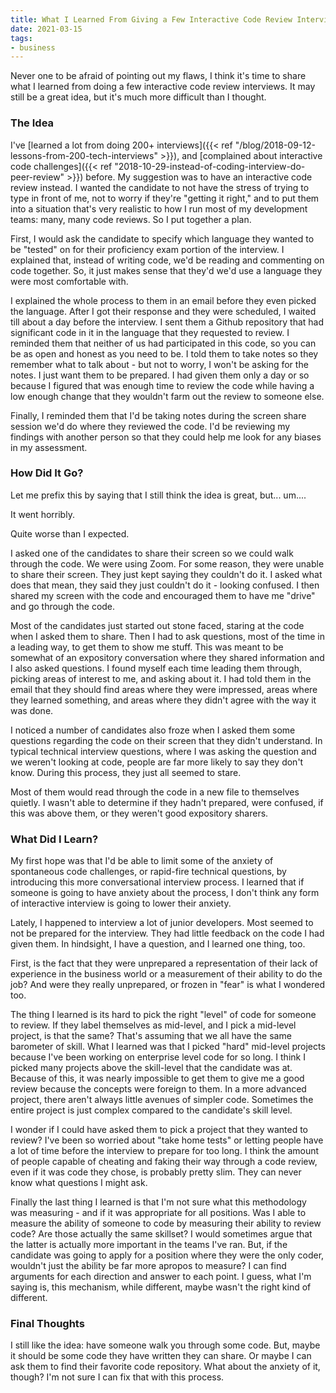 ```yaml
---
title: What I Learned From Giving a Few Interactive Code Review Interviews
date: 2021-03-15
tags:
- business
---
```

Never one to be afraid of pointing out my flaws, I think it's time to share what I learned from doing a few interactive code review interviews. It may still be a great idea, but it's much more difficult than I thought.

<!--more-->

### The Idea

I've [learned a lot from doing 200+ interviews]({{< ref "/blog/2018-09-12-lessons-from-200-tech-interviews" >}}), and [complained about interactive code challenges]({{< ref "2018-10-29-instead-of-coding-interview-do-peer-review" >}}) before.  My suggestion was to have an interactive code review instead.  I wanted the candidate to not have the stress of trying to type in front of me, not to worry if they're "getting it right," and to put them into a situation that's very realistic to how I run most of my development teams: many, many code reviews.  So I put together a plan.

First, I would ask the candidate to specify which language they wanted to be "tested" on for their proficiency exam portion of the interview. I explained that, instead of writing code, we'd be reading and commenting on code together.  So, it just makes sense that they'd we'd use a language they were most comfortable with.

I explained the whole process to them in an email before they even picked the language.  After I got their response and they were scheduled, I waited till about a day before the interview.  I sent them a Github repository that had significant code in it in the language that they requested to review.  I reminded them that neither of us had participated in this code, so you can be as open and honest as you need to be.  I told them to take notes so they remember what to talk about - but not to worry, I won't be asking for the notes. I just want them to be prepared.  I had given them only a day or so because I figured that was enough time to review the code while having a low enough change that they wouldn't farm out the review to someone else.

Finally, I reminded them that I'd be taking notes during the screen share session we'd do where they reviewed the code. I'd be reviewing my findings with another person so that they could help me look for any biases in my assessment.

### How Did It Go?

Let me prefix this by saying that I still think the idea is great, but... um.... 

It went horribly.

Quite worse than I expected.

I asked one of the candidates to share their screen so we could walk through the code. We were using Zoom. For some reason, they were unable to share their screen. They just kept saying they couldn't do it. I asked what does that mean, they said they just couldn't do it - looking confused. I then shared my screen with the code and encouraged them to have me "drive" and go through the code.

Most of the candidates just started out stone faced, staring at the code when I asked them to share.  Then I had to ask questions, most of the time in a leading way, to get them to show me stuff. This was meant to be somewhat of an expository conversation where they shared information and I also asked questions. I found myself each time leading them through, picking areas of interest to me, and asking about it. I had told them in the email that they should find areas where they were impressed, areas where they learned something, and areas where they didn't agree with the way it was done.

I noticed a number of candidates also froze when I asked them some questions regarding the code on their screen that they didn't understand.  In typical technical interview questions, where I was asking the question and we weren't looking at code, people are far more likely to say they don't know.  During this process, they just all seemed to stare.

Most of them would read through the code in a new file to themselves quietly. I wasn't able to determine if they hadn't prepared, were confused, if this was above them, or they weren't good expository sharers.

### What Did I Learn?

My first hope was that I'd be able to limit some of the anxiety of spontaneous code challenges, or rapid-fire technical questions, by introducing this more conversational interview process.  I learned that if someone is going to have anxiety about the process, I don't think any form of interactive interview is going to lower their anxiety.

Lately, I happened to interview a lot of junior developers.  Most seemed to not be prepared for the interview.  They had little feedback on the code I had given them. In hindsight, I have a question, and I learned one thing, too.

First, is the fact that they were unprepared a representation of their lack of experience in the business world or a measurement of their ability to do the job?  And were they really unprepared, or frozen in "fear" is what I wondered too.

The thing I learned is its hard to pick the right "level" of code for someone to review. If they label themselves as mid-level, and I pick a mid-level project, is that the same? That's assuming that we all have the same barometer of skill.  What I learned was that I picked "hard" mid-level projects because I've been working on enterprise level code for so long. I think I picked many projects above the skill-level that the candidate was at. Because of this, it was nearly impossible to get them to give me a good review because the concepts were foreign to them. In a more advanced project, there aren't always little avenues of simpler code. Sometimes the entire project is just complex compared to the candidate's skill level.  

I wonder if I could have asked them to pick a project that they wanted to review? I've been so worried about "take home tests" or letting people have a lot of time before the interview to prepare for too long. I think the amount of people capable of cheating and faking their way through a code review, even if it was code they chose, is probably pretty slim.  They can never know what questions I might ask.

Finally the last thing I learned is that I'm not sure what this methodology was measuring - and if it was appropriate for all positions.  Was I able to measure the ability of someone to code by measuring their ability to review code? Are those actually the same skillset? I would sometimes argue that the latter is actually more important in the teams I've ran. But, if the candidate was going to apply for a position where they were the only coder, wouldn't just the ability be far more apropos to measure?  I can find arguments for each direction and answer to each point.  I guess, what I'm saying is, this mechanism, while different, maybe wasn't the right kind of different.

### Final Thoughts

I still like the idea: have someone walk you through some code.  But, maybe it should be some code they have written they can share. Or maybe I can ask them to find their favorite code repository.  What about the anxiety of it, though? I'm not sure I can fix that with this process.
